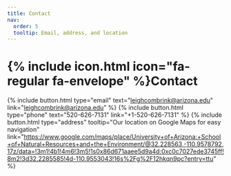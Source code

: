```yaml
---
title: Contact
nav:
  order: 5
  tooltip: Email, address, and location
---
```


# {% include icon.html icon="fa-regular fa-envelope" %}Contact

{%
  include button.html
  type="email"
  text="leighcombrink@arizona.edu"
  link="leighcombrink@arizona.edu"
%}
{%
  include button.html
  type="phone"
  text="520-626-7131"
  link="+1-520-626-7131"
%}
{%
  include button.html
  type="address"
  tooltip="Our location on Google Maps for easy navigation"
  link="https://www.google.com/maps/place/University+of+Arizona:+School+of+Natural+Resources+and+the+Environment/@32.228563,-110.9578792,17z/data=!3m1!4b1!4m6!3m5!1s0x86d671aaee5d9a4d:0xc0c7027ede3745ff!8m2!3d32.2285585!4d-110.9553043!16s%2Fg%2F12hkqn9pc?entry=ttu"
%}

